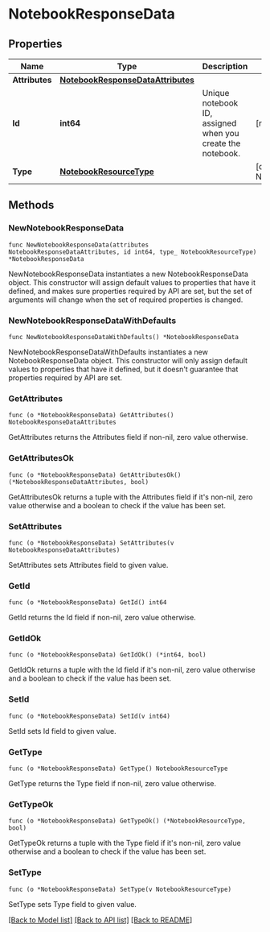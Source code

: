 # NotebookResponseData

## Properties

Name | Type | Description | Notes
---- | ---- | ----------- | ------
**Attributes** | [**NotebookResponseDataAttributes**](NotebookResponseDataAttributes.md) |  | 
**Id** | **int64** | Unique notebook ID, assigned when you create the notebook. | [readonly] 
**Type** | [**NotebookResourceType**](NotebookResourceType.md) |  | [default to NOTEBOOKRESOURCETYPE_NOTEBOOKS]

## Methods

### NewNotebookResponseData

`func NewNotebookResponseData(attributes NotebookResponseDataAttributes, id int64, type_ NotebookResourceType) *NotebookResponseData`

NewNotebookResponseData instantiates a new NotebookResponseData object.
This constructor will assign default values to properties that have it defined,
and makes sure properties required by API are set, but the set of arguments
will change when the set of required properties is changed.

### NewNotebookResponseDataWithDefaults

`func NewNotebookResponseDataWithDefaults() *NotebookResponseData`

NewNotebookResponseDataWithDefaults instantiates a new NotebookResponseData object.
This constructor will only assign default values to properties that have it defined,
but it doesn't guarantee that properties required by API are set.

### GetAttributes

`func (o *NotebookResponseData) GetAttributes() NotebookResponseDataAttributes`

GetAttributes returns the Attributes field if non-nil, zero value otherwise.

### GetAttributesOk

`func (o *NotebookResponseData) GetAttributesOk() (*NotebookResponseDataAttributes, bool)`

GetAttributesOk returns a tuple with the Attributes field if it's non-nil, zero value otherwise
and a boolean to check if the value has been set.

### SetAttributes

`func (o *NotebookResponseData) SetAttributes(v NotebookResponseDataAttributes)`

SetAttributes sets Attributes field to given value.


### GetId

`func (o *NotebookResponseData) GetId() int64`

GetId returns the Id field if non-nil, zero value otherwise.

### GetIdOk

`func (o *NotebookResponseData) GetIdOk() (*int64, bool)`

GetIdOk returns a tuple with the Id field if it's non-nil, zero value otherwise
and a boolean to check if the value has been set.

### SetId

`func (o *NotebookResponseData) SetId(v int64)`

SetId sets Id field to given value.


### GetType

`func (o *NotebookResponseData) GetType() NotebookResourceType`

GetType returns the Type field if non-nil, zero value otherwise.

### GetTypeOk

`func (o *NotebookResponseData) GetTypeOk() (*NotebookResourceType, bool)`

GetTypeOk returns a tuple with the Type field if it's non-nil, zero value otherwise
and a boolean to check if the value has been set.

### SetType

`func (o *NotebookResponseData) SetType(v NotebookResourceType)`

SetType sets Type field to given value.



[[Back to Model list]](../README.md#documentation-for-models) [[Back to API list]](../README.md#documentation-for-api-endpoints) [[Back to README]](../README.md)


